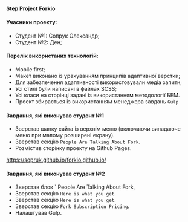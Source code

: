 ﻿#### Step Project Forkio

#### Учасники проекту:
- Студент №1: Сопрук Олександр;
- Студент №2: Ден; 
#### Перелік  використаних технологій:
- Mobile first;
- Макет виконано із урахуванням принципів адаптивної верстки;
- Для забезпечення адаптивності використовували медіа запити;
- Усі стилі були написані в файлах SCSS;
- Усі класи на сторінці задані із використанням методології БЕМ. 
- Проект збирається із використанням менеджера завдань `Gulp`
#### Завдання, які виконував студент №1
 - Зверстав шапку сайта із верхнім меню (включаючи випадаюче меню при малому розширені екрану). 
 - Зверстав секцію `People Are Talking About Fork`.
- Розмістив сторінку проекту на Github Pages.

https://sopruk.github.io/forkio.github.io/

#### Завдання, які виконував студент №2
 - Зверстав блок ` People Are Talking About Fork,
 - Зверстав секцію `Here is what you get`.
 - Зверстав секцію `Here is what you get`.
 - Зверстав секцію `Fork Subscription Pricing`.
 - Налаштував Gulp.

